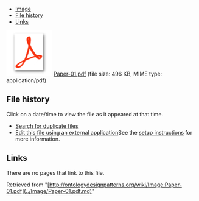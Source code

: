 * [Image](../Image/Paper-01.pdf.md#file)
* [File history](../Image/Paper-01.pdf.md#filehistory)
* [Links](../Image/Paper-01.pdf.md#filelinks)

[![](../skins/common/images/icons/fileicon-pdf.png)](../Image/Paper-01.pdf.md "Paper-01.pdf")
[Paper-01.pdf](../images/b/b1/Paper-01.pdf "Paper-01.pdf")‎  (file size: 496 KB, MIME type: application/pdf)





## File history

Click on a date/time to view the file as it appeared at that time.



  
* [Search for duplicate files](http://ontologydesignpatterns.org/wiki/Special:FileDuplicateSearch/Paper-01.pdf "Special:FileDuplicateSearch/Paper-01.pdf")
* [Edit this file using an external application](http://ontologydesignpatterns.org/wiki/index.php?title=Image:Paper-01.pdf&action=edit&externaledit=true&mode=file "Image:Paper-01.pdf")See the [setup instructions](http://www.mediawiki.org/wiki/Manual:External_editors "http://www.mediawiki.org/wiki/Manual:External_editors") for more information.

## Links



There are no pages that link to this file.




Retrieved from "[http://ontologydesignpatterns.org/wiki/Image:Paper-01.pdf](../Image/Paper-01.pdf.md)"